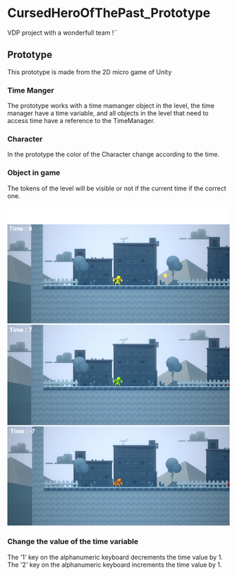 # CursedHeroOfThePast_Prototype
VDP project with a wonderfull team !¨

## Prototype
This prototype is made from the 2D micro game of Unity
### Time Manger
The prototype works with a time mamanger object in the level, the time manager have a time variable, and all objects in the level that need to access time have a reference to the TimeManager.

### Character
In the prototype the color of the Character change according to the time.

### Object in game
The tokens of the level will be visible or not if the current time if the correct one.

![Time 0](https://raw.githubusercontent.com/LucasJeanpierre/CursedHeroOfThePast/Prototype/Assets/Images/DefaultPlayerAndTime.png)
![Time +7](https://raw.githubusercontent.com/LucasJeanpierre/CursedHeroOfThePast/Prototype/Assets/Images/PlayerWithPlus7Time.png)
![Time -7](https://raw.githubusercontent.com/LucasJeanpierre/CursedHeroOfThePast/Prototype/Assets/Images/PlayerWithMinus7Time.png)

### Change the value of the time variable
The '1' key on the alphanumeric keyboard decrements the time value by 1.
The '2' key on the alphanumeric keyboard increments the time value by 1.
